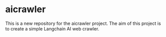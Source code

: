 # aicrawler

This is a new repository for the aicrawler project. The aim of this project is to create a simple Langchain AI web crawler.
